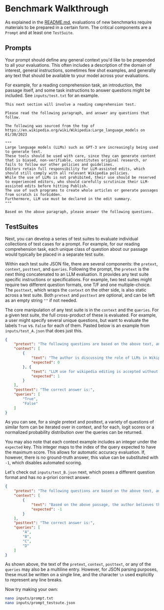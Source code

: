 # Benchmark Walkthrough

As explained in the [README.md](https://github.com/benlipkin/probsem/blob/main/README.md), evaluations of new benchmarks require materials to be prepared in a certain form. The critical components are a `Prompt` and at least one `TestSuite`.

## Prompts

Your prompt should define any general context you'd like to be prepended to all your evaluations. This often includes a description of the domain of interest, general instructions, sometimes few shot examples, and generally any text that should be available to your model across your evaluations. 

For example, for a reading comprehension task, an introduction, the passage itself, and some task instructions to answer questions might be included. See `inputs/test.txt` for an example.

```
This next section will involve a reading comprehension test. 

Please read the following paragraph, and answer any questions that follow.

The following was sourced from the top of https://en.wikipedia.org/wiki/Wikipedia:Large_language_models on 01/30/2023

"""
Large language models (LLMs) such as GPT-3 are increasingly being used to generate text.
These tools should be used with care, since they can generate content that is biased, non-verifiable, constitutes original research, or fails to follow our other policies and guidelines.
Editors retain full responsibility for LLM-assisted edits, which should still comply with all relevant Wikipedia policies.
While the use of LLMs is not prohibited, their use should be reserved to experienced editors, who should carefully scrutinize their LLM-assisted edits before hitting Publish. 
The use of such programs to create whole articles or generate passages from scratch is forbidden.
Furthermore, LLM use must be declared in the edit summary.
"""

Based on the above paragraph, please answer the following questions.

```

## TestSuites

Next, you can develop a series of test suites to evaluate individual collections of test cases for a prompt. For example, for our reading comprehension task, each unique class of question about our passage would typically be placed in a separate test suite.

Within each test suite JSON file, there are several components: the `pretext`, `context`, `posttext`, and `queries`. Following the prompt, the `pretext` is the next thing concatenated to an LLM evaluation. It provides any test suite specific instructions or specifications. For example, two test suites might require two different question formats, one T/F and one multiple-choice. The `posttext`, which wraps the `context` on the other side, is also static across a test suite. Both `pretext` and `posttext` are optional, and can be left as an empty string `""` if not needed. 

The core manipulation of any test suite is in the `context` and the `queries`. For a given test suite, the full cross-product of these is evaluated. For example, a user might specify several unique questions, but want to evaluate the labels `True` vs. `False` for each of them. Pasted below is an example from `inputs/test_A.json` that does just this.

```json
{
    "pretext": "The following questions are based on the above text, and should be answered True or False.",
    "context": [
        {
            "text": "The author is discussing the role of LLMs in Wikipedia editing.", 
            "expected": 0
        }, {
            "text": "LLM use for wikipedia editing is accepted without restrictions.", 
            "expected": 1
        }
    ],
    "posttext": "The correct answer is:",
    "queries": [
        "True",
        "False"
    ]
}
```

As you can see, for a single pretext and posttext, a variety of questions of similar form can be iterated over in context, and for each, logit scores or a normalized probability distribution over the queries can be returned. 

You may also note that each context example includes an integer under the `expected` key. This integer maps to the index of the query expected to have the maximum score. This allows for automatic accuracy evaluation. If, however, there is no ground-truth answer, this value can be substituted with `-1`, which disables automated scoring. 

Let's check out `inputs/test_B.json` next, which poses a different question format and has no a-priori correct answer.

```json
{
    "pretext": "The following questions are based on the above text, and should be answered via Multiple Choice response.",
    "context": [
        {
            "text": "Based on the above passage, the author believes that LLM use for writing is as a whole:\nA) Only positive.\nB) Mostly positive.\nC) Mostly negative.\nD) Only negative.", 
            "expected": -1
        }
    ],
    "posttext": "The correct answer is:",
    "queries": [
        "A",
        "B",
        "C",
        "D"
    ]
}
```

As shown above, the text of the `pretext`, `context`, `posttext`, or any of the `queries` may also be a multiline entry. However, for JSON parsing purposes, these must be written on a single line, and the character `\n` used explicitly to represent any line breaks.

Now try making your own:

```bash
nano inputs/prompt.txt
nano inputs/prompt_testsute.json
```